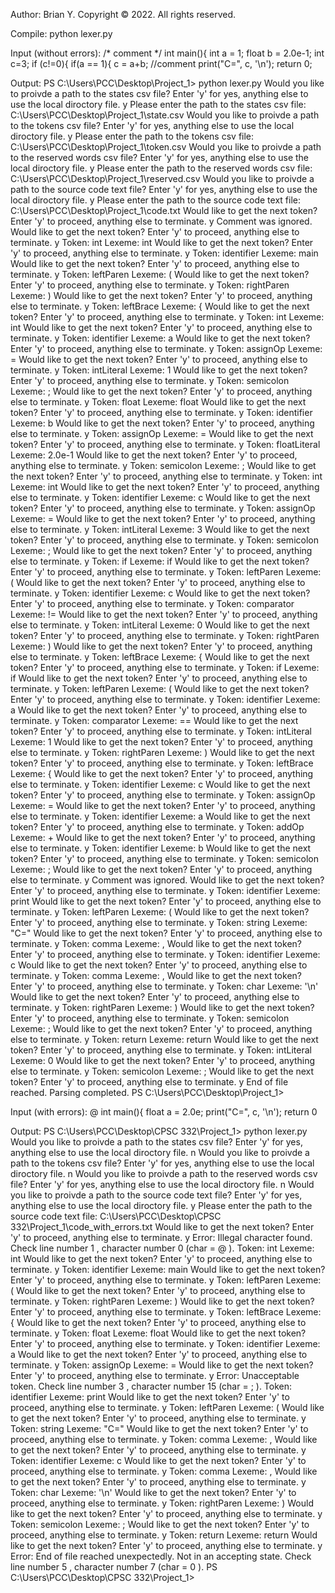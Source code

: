 Author: Brian Y. Copyright © 2022. All rights reserved.



Compile:
python lexer.py



Input (without errors):
/* comment */
int main(){
	int a = 1;
	float b = 2.0e-1;
	int c=3;
	if (c!=0){
		if(a == 1){
			c = a+b; //comment
	print("C=", c, '\n');
return 0;



Output:
PS C:\Users\PCC\Desktop\Project_1> python lexer.py
Would you like to proivde a path to the states csv file? Enter 'y' for yes, anything else to use the local diroctory file.
y
Please enter the path to the states csv file:
C:\Users\PCC\Desktop\Project_1\state.csv
Would you like to proivde a path to the tokens csv file? Enter 'y' for yes, anything else to use the local diroctory file.
y
Please enter the path to the tokens csv file:
C:\Users\PCC\Desktop\Project_1\token.csv
Would you like to proivde a path to the reserved words csv file? Enter 'y' for yes, anything else to use the local diroctory file.
y
Please enter the path to the reserved words csv file:
C:\Users\PCC\Desktop\Project_1\reserved.csv
Would you like to proivde a path to the source code text file? Enter 'y' for yes, anything else to use the local diroctory file.
y
Please enter the path to the source code text file:
C:\Users\PCC\Desktop\Project_1\code.txt
Would like to get the next token? Enter 'y' to proceed, anything else to terminate.
y
Comment was ignored.
Would like to get the next token? Enter 'y' to proceed, anything else to terminate.
y
Token:  int            Lexeme:  int
Would like to get the next token? Enter 'y' to proceed, anything else to terminate.
y
Token:  identifier            Lexeme:  main
Would like to get the next token? Enter 'y' to proceed, anything else to terminate.
y
Token:  leftParen            Lexeme:  (
Would like to get the next token? Enter 'y' to proceed, anything else to terminate.
y
Token:  rightParen            Lexeme:  )
Would like to get the next token? Enter 'y' to proceed, anything else to terminate.
y
Token:  leftBrace            Lexeme:  {
Would like to get the next token? Enter 'y' to proceed, anything else to terminate.
y
Token:  int            Lexeme:  int
Would like to get the next token? Enter 'y' to proceed, anything else to terminate.
y
Token:  identifier            Lexeme:  a
Would like to get the next token? Enter 'y' to proceed, anything else to terminate.
y
Token:  assignOp            Lexeme:  =
Would like to get the next token? Enter 'y' to proceed, anything else to terminate.
y
Token:  intLiteral            Lexeme:  1
Would like to get the next token? Enter 'y' to proceed, anything else to terminate.
y
Token:  semicolon            Lexeme:  ;
Would like to get the next token? Enter 'y' to proceed, anything else to terminate.
y
Token:  float            Lexeme:  float
Would like to get the next token? Enter 'y' to proceed, anything else to terminate.
y
Token:  identifier            Lexeme:  b
Would like to get the next token? Enter 'y' to proceed, anything else to terminate.
y
Token:  assignOp            Lexeme:  =
Would like to get the next token? Enter 'y' to proceed, anything else to terminate.
y
Token:  floatLiteral            Lexeme:  2.0e-1
Would like to get the next token? Enter 'y' to proceed, anything else to terminate.
y
Token:  semicolon            Lexeme:  ;
Would like to get the next token? Enter 'y' to proceed, anything else to terminate.
y
Token:  int            Lexeme:  int
Would like to get the next token? Enter 'y' to proceed, anything else to terminate.
y
Token:  identifier            Lexeme:  c
Would like to get the next token? Enter 'y' to proceed, anything else to terminate.
y
Token:  assignOp            Lexeme:  =
Would like to get the next token? Enter 'y' to proceed, anything else to terminate.
y
Token:  intLiteral            Lexeme:  3
Would like to get the next token? Enter 'y' to proceed, anything else to terminate.
y
Token:  semicolon            Lexeme:  ;
Would like to get the next token? Enter 'y' to proceed, anything else to terminate.
y
Token:  if            Lexeme:  if
Would like to get the next token? Enter 'y' to proceed, anything else to terminate.
y
Token:  leftParen            Lexeme:  (
Would like to get the next token? Enter 'y' to proceed, anything else to terminate.
y
Token:  identifier            Lexeme:  c
Would like to get the next token? Enter 'y' to proceed, anything else to terminate.
y
Token:  comparator            Lexeme:  !=
Would like to get the next token? Enter 'y' to proceed, anything else to terminate.
y
Token:  intLiteral            Lexeme:  0
Would like to get the next token? Enter 'y' to proceed, anything else to terminate.
y
Token:  rightParen            Lexeme:  )
Would like to get the next token? Enter 'y' to proceed, anything else to terminate.
y
Token:  leftBrace            Lexeme:  {
Would like to get the next token? Enter 'y' to proceed, anything else to terminate.
y
Token:  if            Lexeme:  if
Would like to get the next token? Enter 'y' to proceed, anything else to terminate.
y
Token:  leftParen            Lexeme:  (
Would like to get the next token? Enter 'y' to proceed, anything else to terminate.
y
Token:  identifier            Lexeme:  a
Would like to get the next token? Enter 'y' to proceed, anything else to terminate.
y
Token:  comparator            Lexeme:  ==
Would like to get the next token? Enter 'y' to proceed, anything else to terminate.
y
Token:  intLiteral            Lexeme:  1
Would like to get the next token? Enter 'y' to proceed, anything else to terminate.
y
Token:  rightParen            Lexeme:  )
Would like to get the next token? Enter 'y' to proceed, anything else to terminate.
y
Token:  leftBrace            Lexeme:  {
Would like to get the next token? Enter 'y' to proceed, anything else to terminate.
y
Token:  identifier            Lexeme:  c
Would like to get the next token? Enter 'y' to proceed, anything else to terminate.
y
Token:  assignOp            Lexeme:  =
Would like to get the next token? Enter 'y' to proceed, anything else to terminate.
y
Token:  identifier            Lexeme:  a
Would like to get the next token? Enter 'y' to proceed, anything else to terminate.
y
Token:  addOp            Lexeme:  +
Would like to get the next token? Enter 'y' to proceed, anything else to terminate.
y
Token:  identifier            Lexeme:  b
Would like to get the next token? Enter 'y' to proceed, anything else to terminate.
y
Token:  semicolon            Lexeme:  ;
Would like to get the next token? Enter 'y' to proceed, anything else to terminate.
y
Comment was ignored.
Would like to get the next token? Enter 'y' to proceed, anything else to terminate.
y
Token:  identifier            Lexeme:  print
Would like to get the next token? Enter 'y' to proceed, anything else to terminate.
y
Token:  leftParen            Lexeme:  (
Would like to get the next token? Enter 'y' to proceed, anything else to terminate.
y
Token:  string            Lexeme:  "C="
Would like to get the next token? Enter 'y' to proceed, anything else to terminate.
y
Token:  comma            Lexeme:  ,
Would like to get the next token? Enter 'y' to proceed, anything else to terminate.
y
Token:  identifier            Lexeme:  c
Would like to get the next token? Enter 'y' to proceed, anything else to terminate.
y
Token:  comma            Lexeme:  ,
Would like to get the next token? Enter 'y' to proceed, anything else to terminate.
y
Token:  char            Lexeme:  '\n'
Would like to get the next token? Enter 'y' to proceed, anything else to terminate.
y
Token:  rightParen            Lexeme:  )
Would like to get the next token? Enter 'y' to proceed, anything else to terminate.
y
Token:  semicolon            Lexeme:  ;
Would like to get the next token? Enter 'y' to proceed, anything else to terminate.
y
Token:  return            Lexeme:  return
Would like to get the next token? Enter 'y' to proceed, anything else to terminate.
y
Token:  intLiteral            Lexeme:  0
Would like to get the next token? Enter 'y' to proceed, anything else to terminate.
y
Token:  semicolon            Lexeme:  ;
Would like to get the next token? Enter 'y' to proceed, anything else to terminate.
y
End of file reached. Parsing completed.
PS C:\Users\PCC\Desktop\Project_1>



Input (with errors):
@
int main(){
	float a = 2.0e;
	print("C=", c, '\n');
return 0



Output:
PS C:\Users\PCC\Desktop\CPSC 332\Project_1> python lexer.py
Would you like to proivde a path to the states csv file? Enter 'y' for yes, anything else to use the local diroctory file.
n
Would you like to proivde a path to the tokens csv file? Enter 'y' for yes, anything else to use the local diroctory file.
n
Would you like to proivde a path to the reserved words csv file? Enter 'y' for yes, anything else to use the local diroctory file.
n
Would you like to proivde a path to the source code text file? Enter 'y' for yes, anything else to use the local diroctory file.
y
Please enter the path to the source code text file:
C:\Users\PCC\Desktop\CPSC 332\Project_1\code_with_errors.txt
Would like to get the next token? Enter 'y' to proceed, anything else to terminate.
y
Error: Illegal character found. Check line number 1 , character number 0 (char = @ ).
Token:  int            Lexeme:  int
Would like to get the next token? Enter 'y' to proceed, anything else to terminate.
y
Token:  identifier            Lexeme:  main
Would like to get the next token? Enter 'y' to proceed, anything else to terminate.
y
Token:  leftParen            Lexeme:  (
Would like to get the next token? Enter 'y' to proceed, anything else to terminate.
y
Token:  rightParen            Lexeme:  )
Would like to get the next token? Enter 'y' to proceed, anything else to terminate.
y
Token:  leftBrace            Lexeme:  {
Would like to get the next token? Enter 'y' to proceed, anything else to terminate.
y
Token:  float            Lexeme:  float
Would like to get the next token? Enter 'y' to proceed, anything else to terminate.
y
Token:  identifier            Lexeme:  a
Would like to get the next token? Enter 'y' to proceed, anything else to terminate.
y
Token:  assignOp            Lexeme:  =
Would like to get the next token? Enter 'y' to proceed, anything else to terminate.
y
Error: Unacceptable token. Check line number 3 , character number 15 (char = ; ).
Token:  identifier            Lexeme:  print
Would like to get the next token? Enter 'y' to proceed, anything else to terminate.
y
Token:  leftParen            Lexeme:  (
Would like to get the next token? Enter 'y' to proceed, anything else to terminate.
y
Token:  string            Lexeme:  "C="
Would like to get the next token? Enter 'y' to proceed, anything else to terminate.
y
Token:  comma            Lexeme:  ,
Would like to get the next token? Enter 'y' to proceed, anything else to terminate.
y
Token:  identifier            Lexeme:  c
Would like to get the next token? Enter 'y' to proceed, anything else to terminate.
y
Token:  comma            Lexeme:  ,
Would like to get the next token? Enter 'y' to proceed, anything else to terminate.
y
Token:  char            Lexeme:  '\n'
Would like to get the next token? Enter 'y' to proceed, anything else to terminate.
y
Token:  rightParen            Lexeme:  )
Would like to get the next token? Enter 'y' to proceed, anything else to terminate.
y
Token:  semicolon            Lexeme:  ;
Would like to get the next token? Enter 'y' to proceed, anything else to terminate.
y
Token:  return            Lexeme:  return
Would like to get the next token? Enter 'y' to proceed, anything else to terminate.
y
Error: End of file reached unexpectedly. Not in an accepting state. Check line number 5 , character number 7 (char = 0 ).
PS C:\Users\PCC\Desktop\CPSC 332\Project_1>